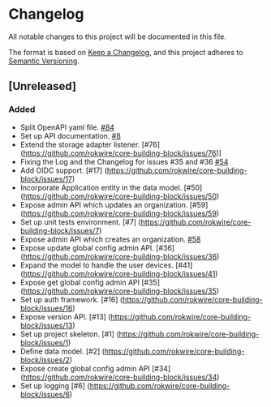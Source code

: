 # Changelog

All notable changes to this project will be documented in this file.

The format is based on [Keep a Changelog](https://keepachangelog.com/en/1.0.0/),
and this project adheres to [Semantic Versioning](https://semver.org/spec/v2.0.0.html).

## [Unreleased]

### Added
- Split OpenAPI yaml file. [#84](https://github.com/rokwire/core-building-block/issues/84)
- Set up API documentation. [#8](https://github.com/rokwire/core-building-block/issues/8)
- Extend the storage adapter listener. [#76] (https://github.com/rokwire/core-building-block/issues/76)]
- Fixing the Log and the Changelog for issues #35 and #36 [#54](https://github.com/rokwire/core-building-block/issues/54)
- Add OIDC support. [#17] (https://github.com/rokwire/core-building-block/issues/17)
- Incorporate Application entity in the data model. [#50] (https://github.com/rokwire/core-building-block/issues/50)
- Expose admin API which updates an organization. [#59] (https://github.com/rokwire/core-building-block/issues/59)
- Set up unit tests environment. [#7] (https://github.com/rokwire/core-building-block/issues/7)
- Expose admin API which creates an organization. [#58](https://github.com/rokwire/core-building-block/issues/58)
- Expose update global config admin API. [#36] (https://github.com/rokwire/core-building-block/issues/36)
- Expand the model to handle the user devices. [#41] (https://github.com/rokwire/core-building-block/issues/41)
- Expose get global config admin API [#35] (https://github.com/rokwire/core-building-block/issues/35)
- Set up auth framework. [#16] (https://github.com/rokwire/core-building-block/issues/16)
- Expose version API. [#13] (https://github.com/rokwire/core-building-block/issues/13)
- Set up project skeleton. [#1] (https://github.com/rokwire/core-building-block/issues/1)
- Define data model. [#2] (https://github.com/rokwire/core-building-block/issues/2)
- Expose create global config admin API [#34] (https://github.com/rokwire/core-building-block/issues/34)
- Set up logging [#6] (https://github.com/rokwire/core-building-block/issues/6)

